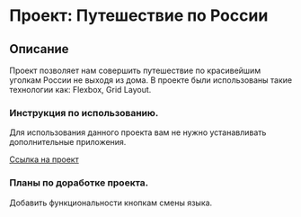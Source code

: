 # Проект: Путешествие по России

## Описание
Проект позволяет нам совершить путешествие по красивейшим уголкам России не выходя из дома. В проекте были использованы такие технологии как: Flexbox, Grid Layout.

### Инструкция по использованию.
Для использования данного проекта вам не нужно устанавливать дополнительные приложения.

[Ссылка на  проект](https://nikojingithub.github.io/russian-travel/)

### Планы по доработке проекта.
Добавить функциональности кнопкам смены языка.